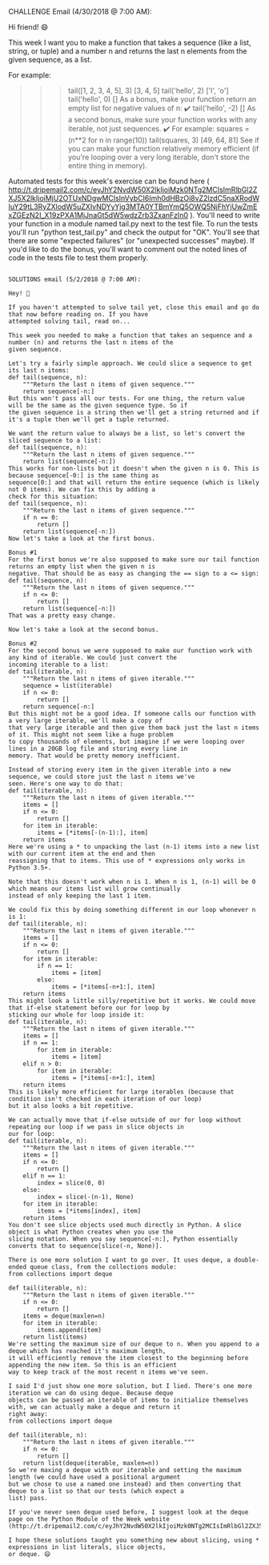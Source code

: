 CHALLENGE Email (4/30/2018 @ 7:00 AM):

Hi friend! 😄

This week I want you to make a function that takes a sequence (like a list, string, or tuple) and a number n and
returns the last n elements from the given sequence, as a list.

For example:
>>> tail([1, 2, 3, 4, 5], 3)
[3, 4, 5]
>>> tail('hello', 2)
['l', 'o']
>>> tail('hello', 0)
[]
As a bonus, make your function return an empty list for negative values of n: ✔️
>>> tail('hello', -2)
[]
As a second bonus, make sure your function works with any iterable, not just sequences. ✔️ For example:
>>> squares = (n**2 for n in range(10))
>>> tail(squares, 3)
[49, 64, 81]
See if you can make your function relatively memory efficient (if you're looping over a very long iterable, don't store
the entire thing in memory).

Automated tests for this week's exercise can be found here (
http://t.dripemail2.com/c/eyJhY2NvdW50X2lkIjoiMzk0NTg2MCIsImRlbGl2ZXJ5X2lkIjoiMjU2OTUxNDgwMCIsInVybCI6Imh0dHBzOi8vZ2lzdC5naXRodWIuY29tL3RyZXlodW5uZXIvNDYyYjg3MTA0YTBmYmQ5OWQ5NjFhYjUwZmExZGEzN2I_X19zPXA1MjJnaGt5dW5wdzZrb3ZxanFzIn0
). You'll need to write your function in a module named tail.py next to the test file. To run the tests you'll run
"python test_tail.py" and check the output for "OK". You'll see that there are some "expected failures" (or "unexpected
successes" maybe). If you'd like to do the bonus, you'll want to comment out the noted lines of code in the tests file
to test them properly.


~~~~~~~~~~~~~~~~~~~~~~~~~~~~~~~~~~~~~~~~~~~~~~~~~~~~~~~~~~~~~~~~~~~~~~~~~~~~~~~~~~~~~~~~~~~~~~~~~~~~~~~~~~~~~~~~~~~~~~~

SOLUTIONS email (5/2/2018 @ 7:00 AM):

Hey! 🙂

If you haven't attempted to solve tail yet, close this email and go do that now before reading on. If you have
attempted solving tail, read on...

This week you needed to make a function that takes an sequence and a number (n) and returns the last n items of the
given sequence.

Let's try a fairly simple approach. We could slice a sequence to get its last n items:
def tail(sequence, n):
    """Return the last n items of given sequence."""
    return sequence[-n:]
But this won't pass all our tests. For one thing, the return value will be the same as the given sequence type. So if
the given sequence is a string then we'll get a string returned and if it's a tuple then we'll get a tuple returned.

We want the return value to always be a list, so let's convert the sliced sequence to a list:
def tail(sequence, n):
    """Return the last n items of given sequence."""
    return list(sequence[-n:])
This works for non-lists but it doesn't when the given n is 0. This is because sequence[-0:] is the same thing as
sequence[0:] and that will return the entire sequence (which is likely not 0 items). We can fix this by adding a
check for this situation:
def tail(sequence, n):
    """Return the last n items of given sequence."""
    if n == 0:
        return []
    return list(sequence[-n:])
Now let's take a look at the first bonus.

Bonus #1
For the first bonus we're also supposed to make sure our tail function returns an empty list when the given n is
negative. That should be as easy as changing the == sign to a <= sign:
def tail(sequence, n):
    """Return the last n items of given sequence."""
    if n <= 0:
        return []
    return list(sequence[-n:])
That was a pretty easy change.

Now let's take a look at the second bonus.

Bonus #2
For the second bonus we were supposed to make our function work with any kind of iterable. We could just convert the
incoming iterable to a list:
def tail(iterable, n):
    """Return the last n items of given iterable."""
    sequence = list(iterable)
    if n <= 0:
        return []
    return sequence[-n:]
But this might not be a good idea. If someone calls our function with a very large iterable, we'll make a copy of
that very large iterable and then give them back just the last n items of it. This might not seem like a huge problem
to copy thousands of elements, but imagine if we were looping over lines in a 20GB log file and storing every line in
memory. That would be pretty memory inefficient.

Instead of storing every item in the given iterable into a new sequence, we could store just the last n items we've
seen. Here's one way to do that:
def tail(iterable, n):
    """Return the last n items of given iterable."""
    items = []
    if n <= 0:
        return []
    for item in iterable:
        items = [*items[-(n-1):], item]
    return items
Here we're using a * to unpacking the last (n-1) items into a new list with our current item at the end and then
reassigning that to items. This use of * expressions only works in Python 3.5+.

Note that this doesn't work when n is 1. When n is 1, (n-1) will be 0 which means our items list will grow continually
instead of only keeping the last 1 item.

We could fix this by doing something different in our loop whenever n is 1:
def tail(iterable, n):
    """Return the last n items of given iterable."""
    items = []
    if n <= 0:
        return []
    for item in iterable:
        if n == 1:
            items = [item]
        else:
            items = [*items[-n+1:], item]
    return items
This might look a little silly/repetitive but it works. We could move that if-else statement before our for loop by
sticking our whole for loop inside it:
def tail(iterable, n):
    """Return the last n items of given iterable."""
    items = []
    if n == 1:
        for item in iterable:
            items = [item]
    elif n > 0:
        for item in iterable:
            items = [*items[-n+1:], item]
    return items
This is likely more efficient for large iterables (because that condition isn't checked in each iteration of our loop)
but it also looks a bit repetitive.

We can actually move that if-else outside of our for loop without repeating our loop if we pass in slice objects in
our for loop:
def tail(iterable, n):
    """Return the last n items of given iterable."""
    items = []
    if n <= 0:
        return []
    elif n == 1:
        index = slice(0, 0)
    else:
        index = slice(-(n-1), None)
    for item in iterable:
        items = [*items[index], item]
    return items
You don't see slice objects used much directly in Python. A slice object is what Python creates when you use the
slicing notation. When you say sequence[-n:], Python essentially converts that to sequence[slice(-n, None)].

There is one more solution I want to go over. It uses deque, a double-ended queue class, from the collections module:
from collections import deque

def tail(iterable, n):
    """Return the last n items of given iterable."""
    if n <= 0:
        return []
    items = deque(maxlen=n)
    for item in iterable:
        items.append(item)
    return list(items)
We're setting the maximum size of our deque to n. When you append to a deque which has reached it's maximum length,
it will efficiently remove the item closest to the beginning before appending the new item. So this is an efficient
way to keep track of the most recent n items we've seen.

I said I'd just show one more solution, but I lied. There's one more iteration we can do using deque. Because deque
objects can be passed an iterable of items to initialize themselves with, we can actually make a deque and return it
right away:
from collections import deque

def tail(iterable, n):
    """Return the last n items of given iterable."""
    if n <= 0:
        return []
    return list(deque(iterable, maxlen=n))
So we're maxing a deque with our iterable and setting the maximum length (we could have used a positional argument
but we chose to use a named one instead) and then converting that deque to a list so that our tests (which expect a
list) pass.

If you've never seen deque used before, I suggest look at the deque page on the Python Module of the Week website
(http://t.dripemail2.com/c/eyJhY2NvdW50X2lkIjoiMzk0NTg2MCIsImRlbGl2ZXJ5X2lkIjoiMjU4NDIwODQ2OCIsInVybCI6Imh0dHBzOi8vcHltb3R3LmNvbS8zL2NvbGxlY3Rpb25zL2RlcXVlLmh0bWw_X19zPXA1MjJnaGt5dW5wdzZrb3ZxanFzIn0).

I hope these solutions taught you something new about slicing, using * expressions in list literals, slice objects,
or deque. 😄